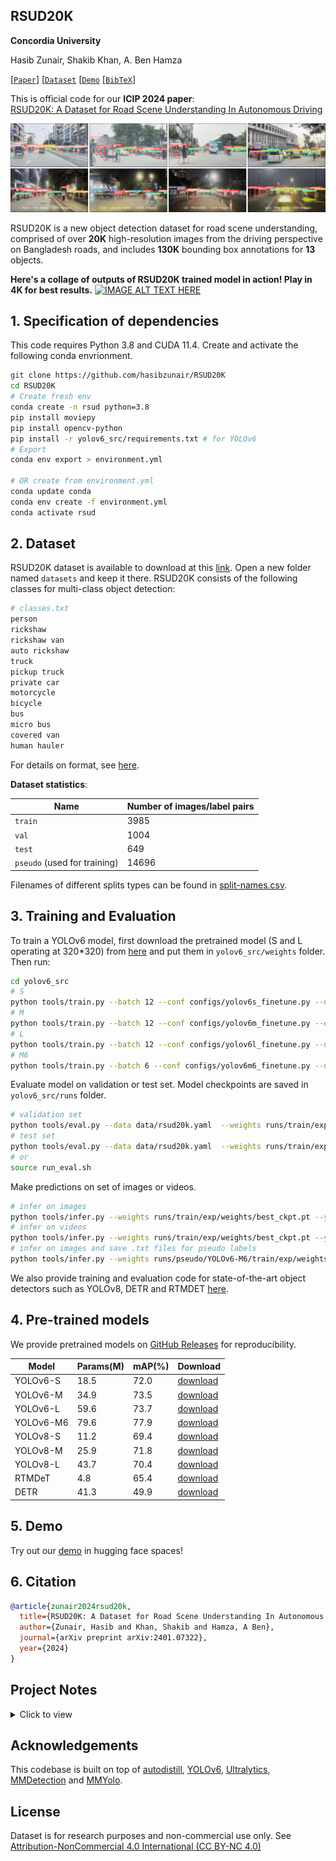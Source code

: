 ## RSUD20K

**Concordia University**

Hasib Zunair, Shakib Khan, A. Ben Hamza

[[`Paper`](https://arxiv.org/abs/2401.07322)] [[`Dataset`](https://www.kaggle.com/datasets/hasibzunair/rsud20k-bangladesh-road-scene-understanding) [[`Demo`](https://github.com/hasibzunair/RSUD20K?tab=readme-ov-file#5-demo) [[`BibTeX`](https://github.com/hasibzunair/RSUD20K?tab=readme-ov-file#6-citation)]

This is official code for our **ICIP 2024 paper**:<br>
[RSUD20K: A Dataset for Road Scene Understanding In Autonomous Driving](https://arxiv.org/abs/2401.07322)
<br>
 
![RSUD20K Dataset](./media/image.png)

RSUD20K is a new object detection dataset for road scene understanding, comprised of over **20K** high-resolution images from the driving perspective on Bangladesh roads, and includes **130K** bounding box annotations for **13** objects.

**Here's a collage of outputs of RSUD20K trained model in action! Play in 4K for best results.**
[![IMAGE ALT TEXT HERE](https://img.youtube.com/vi/pdRXa10SrAc/0.jpg)](https://www.youtube.com/watch?v=pdRXa10SrAc)

## 1. Specification of dependencies

This code requires Python 3.8 and CUDA 11.4. Create and activate the following conda envrionment.

```bash
git clone https://github.com/hasibzunair/RSUD20K
cd RSUD20K
# Create fresh env
conda create -n rsud python=3.8
pip install moviepy
pip install opencv-python
pip install -r yolov6_src/requirements.txt # for YOLOv6
# Export
conda env export > environment.yml

# OR create from environment.yml
conda update conda
conda env create -f environment.yml
conda activate rsud
```

## 2. Dataset

RSUD20K dataset is available to download at this [link](https://www.kaggle.com/datasets/hasibzunair/rsud20k-bangladesh-road-scene-understanding). Open a new folder named `datasets` and keep it there. RSUD20K consists of the following classes for multi-class object detection:

```bash
# classes.txt
person
rickshaw
rickshaw van
auto rickshaw
truck
pickup truck
private car
motorcycle
bicycle
bus
micro bus
covered van
human hauler
```

For details on format, see [here](https://github.com/meituan/YOLOv6/blob/main/docs/Train_custom_data.md#1-prepare-your-own-dataset).

**Dataset statistics**:

| Name  | Number of images/label pairs |
| ------------- | ------------- |
| `train`  | 3985 |
| `val`  | 1004 |
| `test`  | 649 |
| `pseudo` (used for training)  | 14696 |

Filenames of different splits types can be found in [split-names.csv](./csv/split-names.csv).

## 3. Training and Evaluation

To train a YOLOv6 model, first download the pretrained model (S and L operating at 320*320) from [here](https://github.com/meituan/YOLOv6/releases/tag/0.4.0) and put them in `yolov6_src/weights` folder. Then run:

```bash
cd yolov6_src
# S
python tools/train.py --batch 12 --conf configs/yolov6s_finetune.py --data data/rsud20k.yaml --device 0
# M
python tools/train.py --batch 12 --conf configs/yolov6m_finetune.py --data data/rsud20k.yaml --device 0
# L
python tools/train.py --batch 12 --conf configs/yolov6l_finetune.py --data data/rsud20k.yaml --device 0
# M6
python tools/train.py --batch 6 --conf configs/yolov6m6_finetune.py --data data/rsud20k.yaml --device 0
```

Evaluate model on validation or test set. Model checkpoints are saved in `yolov6_src/runs` folder.

```bash
# validation set
python tools/eval.py --data data/rsud20k.yaml  --weights runs/train/exp/weights/best_ckpt.pt --task val --device 0
# test set
python tools/eval.py --data data/rsud20k.yaml  --weights runs/train/exp/weights/best_ckpt.pt --task test --save_dir runs/test/ --device 0
# or
source run_eval.sh
```

Make predictions on set of images or videos.

```bash
# infer on images
python tools/infer.py --weights runs/train/exp/weights/best_ckpt.pt --yaml data/rsud20k.yaml --source ../datasets/rsud20k/images/test  --device 0
# infer on videos
python tools/infer.py --weights runs/train/exp/weights/best_ckpt.pt --yaml data/rsud20k.yaml --source ../datasets/resized_videos/ --device 0
# infer on images and save .txt files for pseudo labels
python tools/infer.py --weights runs/pseudo/YOLOv6-M6/train/exp/weights/best_ckpt.pt --yaml data/rsud20k.yaml --source ../datasets/train_unlbl/  --device 0 --save-txt
```

We also provide training and evaluation code for state-of-the-art object detectors such as YOLOv8, DETR and RTMDET [here](./object_detectors/).

## 4. Pre-trained models

We provide pretrained models on [GitHub Releases](https://github.com/hasibzunair/RSUD20K/releases/tag/v1) for reproducibility.

|Model      | Params(M)  |   mAP(%)  |   Download   |
|------------------|------------------|---------|-------------|
| YOLOv6-S           | 18.5          | 72.0   | [download](https://github.com/hasibzunair/RSUD20K/releases/download/v1/yolov6s.pt) |
| YOLOv6-M           | 34.9          | 73.5   | [download](https://github.com/hasibzunair/RSUD20K/releases/download/v1/yolov6m.pt) |
| YOLOv6-L           | 59.6          | 73.7   | [download](https://github.com/hasibzunair/RSUD20K/releases/download/v1/yolov8l.pt) |
| YOLOv6-M6           | 79.6          | 77.9   | [download](https://github.com/hasibzunair/RSUD20K/releases/download/v1/yolov6m6.pt) |
| YOLOv8-S        | 11.2 | 69.4   | [download](https://github.com/hasibzunair/RSUD20K/releases/download/v1/yolov8s.pt) |
| YOLOv8-M | 25.9  | 71.8  | [download](https://github.com/hasibzunair/RSUD20K/releases/download/v1/yolov8m.pt) |
| YOLOv8-L           | 43.7          | 70.4   | [download](https://github.com/hasibzunair/RSUD20K/releases/download/v1/yolov8l.pt) |
| RTMDeT           | 4.8          | 65.4   | [download](https://github.com/hasibzunair/RSUD20K/releases/download/v1/rtmdet.pth) |
| DETR           | 41.3          | 49.9   | [download](https://github.com/hasibzunair/RSUD20K/releases/download/v1/detr.pth) |

## 5. Demo

Try out our [demo](https://huggingface.co/spaces/Shakib-IO/RSUD20K_DEMO) in hugging face spaces!

## 6. Citation

```bibtex
@article{zunair2024rsud20k,
  title={RSUD20K: A Dataset for Road Scene Understanding In Autonomous Driving},
  author={Zunair, Hasib and Khan, Shakib and Hamza, A Ben},
  journal={arXiv preprint arXiv:2401.07322},
  year={2024}
}
```


## Project Notes

<details><summary>Click to view</summary>
<br>

**[Feb 9, 2024]** `bdss` named changed to `rsud20k`. Dataset details:

videos: has sub folders of different places/conditions which itself has clips of different streets.

v1: train/val/test has 54//19/11 videos group partitioned in street level from `videos`.

v2: train/val/test has frames from `v1`. 18762, 1008, 656 images.

v3: 3,985 training images and labels, 14,762 unlabeled images. Some images dropped as no target objects.

v4: 3,985 training images and labels, 126 validation images and labels from the train set itself.

`bdss5k` : train, val and test sets have 3,985, 1,004 and 649 image/label pairs respectively. `train` split was used to train YOLOv6-M6 model for pseudo labeleing. `val` and `test` splits were created by semi-automatic labeleing.

**[Nov 16, 2023]** Created BDSS20K! 18681 train (3985 labeled + 14696 pseudo), 1004 val and 649 test pairs. Total 20,334 pairs.

**[Nov 14, 2023]** Infer on train_unlbl 14,762 images using using YOLOv6-M6 (full-auto). 14696 images after cleaning.

**[Oct 18, 2023]** Created bdss5k which has 3,985, 1,004 and 649 train, val and test image/label pairs respectively.

**[Oct 12, 2023]** Label descriptions are generated by using ChatGPT. Input prompt is: "describe what a {class name} looks like in 15-20 words". Below are descriptions.

- "A person is a living being with a complex physical form, including a head, torso, limbs, and varied appearance based on ethnicity and individual traits.": "person"
- "A rickshaw is a human-powered or motorized vehicle with a simple frame, seating, and often two or three wheels." : "rickshaw"
- "A rickshaw van is a motorized three-wheeled vehicle with an enclosed cabin for passengers or goods, and typically a driver upfront.": "rickshaw van"
- "An auto rickshaw is a compact, three-wheeled motorized vehicle with a cabin for passengers, a driver upfront, and a rear engine.": "auto rickshaw"
- "A truck is a large, motorized vehicle with a driver's cabin, cargo area, wheels, and often a distinct front grille.": "truck"
- "A pickup truck is a smaller motorized vehicle with a driver's cabin and an open cargo bed in the rear.": "pickup truck"
- "A private car is a four-wheeled motor vehicle designed for personal transportation, typically with seating for passengers and an enclosed cabin.": "private car"
- "A motorcycle is a two-wheeled motor vehicle with a seat for a rider and often a pillion seat for a passenger.": "motorcycle"
- "A bicycle is a human-powered vehicle with two wheels, pedals, a frame, handlebars, and a seat for a rider.": "bicycle"
- "A bus is a large motorized vehicle with a passenger cabin, typically featuring multiple seats, windows, and a distinctive elongated shape.": "bus"
- "A micro bus is a smaller motorized vehicle, similar to a standard bus but more compact with seating for fewer passengers.": "micro bus"
- "A covered van is a motorized vehicle with a closed cargo area, often used for transporting goods, and may have a driver's cabin upfront.": "covered van"
- "A human hauler is a motorized vehicle designed for transporting passengers, similar to an auto rickshaw or tuk-tuk, with a cabin and driver upfront.": "human hauler"

The descriptions will be used as input prompts to the foundation models. Idea for prompting LLMs to get descriptions is inspired by https://arxiv.org/abs/2309.06809.

**[Oct 5, 2023]** Relabel data: python3 labelImg.py ../../datasets/bdss_v4/test/images/ ../../datasets/bdss_v4/test/labels/classes.txt

**[Sept 28, 2023]** For semi-automatic stage, val and test set images are inferred using YOLOv6 M6.

**[Sept 22, 2023]** 3,985 training images and labels, 14,762 unlabeled images.  1008 val, and 656 test. Total of 20,441 images. To train a YOLOv6 model, clone YOLOv6 source code from this commit: https://github.com/meituan/YOLOv6/tree/4364f29bf3244f2e73d0c42a103cd7a9cbb16ca9.

**[Sept 14, 2023]** As there are typically no lanes and roads are thin, viewpoints are a problem for an object (i.e. front and back side of object in train14861.jpg, train17305.jpg same object but front back viewpoints, also small, so very hard cases) as it is coming and going in the road so need to recognize both viewpoints correctly. This is not usual in other scene datasets. Also, most vehicles are human ridden (rickshaw, rickshaw van, motorcycle, bicycle) so difficult to recognize with person on it. Truck, pickup truck covered van similar, require fine grained understanding, especially when objects are far or close since big or small sizes. Scene challenges: night time, rainy, glare from sun, blurry images. What else?

**[Aug 4, 2023]** Initial data labeling stats (1hr 74 images).

LabelImg tool on macos:

```bash
git clone https://github.com/HumanSignal/labelImg
cd labelImg
pip3 install pyqt5 lxml
make qt5py3
python3 labelImg.py ../../datasets/bdss_v3/chunk2/ ../../datasets/bdss_v3/chunk2_labels/classes.txt
```

**[Aug 3, 2023]** Train images split into labeled (4000) and unlabeled (14,762) sets.

Total images are 23,246 which has 18,762 train, 1008 val, and 656 test.

Labeleing criteria:

* `person` : draw boxes on persons only that are walking, not on vehicles.
* `rickshaw` : boxes without person if possible. should be a tight box around the object. 
* `rickshaw van` : boxes around any three wheeler vans pulled by humans (e.g. selling vegetables or fruits).
* `auto rickshaw` : any CNG, three wheeler electric veheicles
* `truck`: big or small trucks
* `pickup truck` : blue small vans, other small vans.
* `private car` : any private car (includes jeeps too).
* `motorcycle` : box should not have person if possible.
* `bicycle` : box should not have person if possible.
* `bus`: any bus, small or big (e.g ena bus).
* `micro bus`: big cars like ambulance or other 7/8 seater cars (also Noah).
* `covered van`: like pickup, but covered.
* `human hauler`: leguna!

In general, all boxes should be tight as possible. If the object is occluded more than 50%, don't label. If more than 50% is visible, only then draw tight box around it. In case of very dense scenes, a bit of overlapping boxes are fine.

**[Aug 3, 2023]** List of classes:

```bash
# classes.txt
person
rickshaw
rickshaw van
auto rickshaw
truck
pickup truck
private car
motorcycle
bicycle
bus
micro bus
covered van
human hauler
```

**[July 19, 2023]** Inspect data with labeImg
```
labelImg [IMAGE_PATH] [PRE-DEFINED CLASS FILE]
```

**[July 14, 2023]** Get frames from videos. For val and test, frame sampling rate is 60,60 and for train it is 400.

```
python utils/videos_to_frames.py --source ./datasets/bdss_v1/test --dest ./datasets/bdss_v2/test --maxframes 60
python utils/videos_to_frames.py --source ./datasets/bdss_v1/val --dest ./datasets/bdss_v2/val --maxframes 60
python utils/videos_to_frames.py --source ./datasets/bdss_v1/train --dest ./datasets/bdss_v2/train --maxframes 400
```

**[July 6, 2023]** Started project!

The videos were in format:

```videos/
        mawa/
            *.MOV
            ...
        dhanmondi/
            *.MOV
            ...
        night/
            *.MOV
            ...
        rainydays/
            *.MOV
            ...
```

Where each folder has video clips of different streets of the same area. Video resolution is 1920 × 1080.

From here, we make train val and test sets for the videos by the following rule. For each folder/place/condition, we roughly take 70:20:10 for train val and test sets.
</details>

## Acknowledgements

This codebase is built on top of [autodistill](https://github.com/autodistill/autodistill), [YOLOv6](https://github.com/meituan/YOLOv6), [Ultralytics](https://github.com/ultralytics/ultralytics), [MMDetection](https://github.com/open-mmlab/mmdetection) and [MMYolo](https://github.com/open-mmlab/mmyolo).

## License

Dataset is for research purposes and non-commercial use only. See [Attribution-NonCommercial 4.0 International (CC BY-NC 4.0)](https://creativecommons.org/licenses/by-nc/4.0/)
